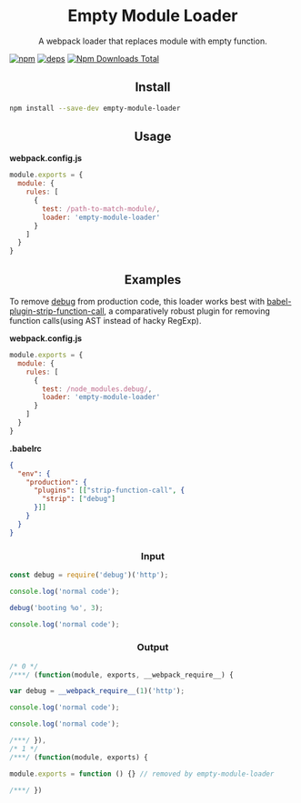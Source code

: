 <div align="center">
  <h1>Empty Module Loader</h1>
  <p>A webpack loader that replaces module with empty function.<p>
</div>

[![npm][npm]][npm-url]
[![deps][deps]][deps-url]
[![Npm Downloads Total][dt-img]][npm]

<h2 align="center">Install</h2>

```bash
npm install --save-dev empty-module-loader
```

<h2 align="center">Usage</h2>

**webpack.config.js**
```js
module.exports = {
  module: {
    rules: [
      {
        test: /path-to-match-module/,
        loader: 'empty-module-loader'
      }
    ]
  }
}
```

<h2 align="center">Examples</h2>

To remove [debug](https://github.com/visionmedia/debug) from production code, this loader works best with [babel-plugin-strip-function-call](https://github.com/azu/babel-plugin-strip-function-call), a comparatively robust plugin for removing function calls(using AST instead of hacky RegExp).

**webpack.config.js**

```js
module.exports = {
  module: {
    rules: [
      {
        test: /node_modules.debug/,
        loader: 'empty-module-loader'
      }
    ]
  }
}
```

**.babelrc**

```json
{
  "env": {
    "production": {
      "plugins": [["strip-function-call", {
        "strip": ["debug"]
      }]]
    }
  }
}
```

<h3 align="center">Input</h3>

```js
const debug = require('debug')('http');

console.log('normal code');

debug('booting %o', 3);

console.log('normal code');
```

<h3 align="center">Output</h3>

```js
/* 0 */
/***/ (function(module, exports, __webpack_require__) {

var debug = __webpack_require__(1)('http');

console.log('normal code');

console.log('normal code');

/***/ }),
/* 1 */
/***/ (function(module, exports) {

module.exports = function () {} // removed by empty-module-loader

/***/ })
```

[npm]: https://img.shields.io/npm/v/empty-module-loader.svg
[npm-url]: https://npmjs.com/package/empty-module-loader

[deps]: https://david-dm.org/crimx/empty-module-loader.svg
[deps-url]: https://david-dm.org/crimx/empty-module-loader

[dt-img]: https://img.shields.io/npm/dt/empty-module-loader.svg

